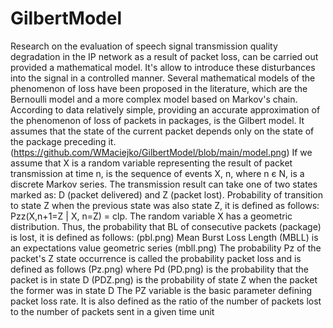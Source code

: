 # GilbertModel
Research on the evaluation of speech signal transmission quality degradation in the IP network as a result of
packet loss, can be carried out provided a mathematical model. It's allow to introduce these disturbances into the signal in a
controlled manner. Several mathematical models of the phenomenon of loss have been proposed in the literature, which are
the Bernoulli model and a more complex model based on
Markov's chain. According to data
relatively simple, providing an accurate approximation of the phenomenon of loss
of packets in packages, is the Gilbert model. It assumes that the state of the current packet
depends only on the state of the package preceding it.
(https://github.com/WMaciejko/GilbertModel/blob/main/model.png)
If we assume that X is a random variable representing the result of packet transmission
at time n, is the sequence of events X, n, where n є N, is a discrete Markov series. The transmission result can take one of two states marked as: D (packet
delivered) and Z (packet lost). Probability of transition to state Z when
the previous state was also state Z, it is defined as follows: Pzz(X,n+1=Z |
X, n=Z) = clp. The random variable X has a geometric distribution. Thus, the probability that BL of consecutive packets
(package) is lost, it is defined as follows: (pbl.png)
Mean Burst Loss Length (MBLL) is an expectations value geometric series
(mbll.png)
The probability Pz of the packet's Z state occurrence is called the probability
packet loss and is defined as follows
(Pz.png)
where Pd
(PD.png)
is the probability that the packet is in state D
(PDZ.png)
is the probability of state Z when the packet
the former was in state D
The PZ variable is the basic parameter defining
packet loss rate. It is also defined as the ratio of the number of packets
lost to the number of packets sent in a given time unit
